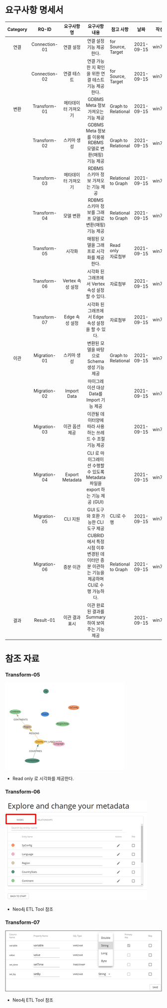 # 요구사항 명세서

| **Category** |   **RQ-ID**   |   **요구사항명**    |                      **요구사항 내용**                       | **참고 사항**            |  **날짜**  | 작성자  |
| :----------: | :-----------: | :-----------------: | :----------------------------------------------------------: | ------------------------ | :--------: | :-----: |
|연결|Connection-01|연결 설정|                   연결 설정 기능 제공한다.                   | for Source, Target       | 2021-09-15 | win777c |
|| Connection-02|연결 테스트|    연결 가능한 지 확인을 위한 연결 테스트 기능 제공한다.     | for Source, Target       | 2021-09-15 | win777c |
|변환| Transform-01|메타데이터 가져오기 |              GDBMS Meta 정보 가져오는 기능 제공              | Graph to Relational      | 2021-09-15 | win777c |
|| Transform-02|스키마 생성|  GDBMS Meta 정보를 이용해 RDBMS 모델로 변환(매핑) 기능 제공  | Graph to Relational      | 2021-09-15 | win777c |
|| Transform-03|메타데이터 가져오기|             RDBMS 스키마 정보 가져오는 기능 제공             | Relational to Graph      | 2021-09-15 | win777c |
|| Transform-04|모델 변환|    RDBMS 스키마 정보를 그래프 모델로 변환(매핑) 기능 제공    | Relational to Graph      | 2021-09-15 | win777c |
|| Transform-05|시각화|          매핑된 모델을 그래프로 시각화를 제공한다.           | Read only <br />자료첨부 | 2021-09-15 | win777c |
|| Transform-06|Vertex 속성 설정   |       시각화 된 그래프에서 Vertex 속성 설정할 수 있다.       | 자료첨부                 | 2021-09-15 | win777c |
|| Transform-07|Edge 속성 설정    |      시각화 된 그래프에서 Edge 속성 설정을 할 수 있다.       | 자료첨부                 | 2021-09-15 | win777c |
|이관|Migration-01|스키마 생성|         변환된 모델을 바탕으로 Schema 생성 기능 제공         | Graph to Relational      | 2021-09-15 | win777c |
|| Migration-02|     Import Data     |          마이그레이션 대상 Data를 Import 기능 제공           |                          | 2021-09-15 | win777c |
|| Migration-03|   이관 옵션 제공    |   이관될 데이터양에 따라 사용하는 쓰레드 수 조절 기능 제공   |                          | 2021-09-15 | win777c |
|| Migration-04|   Export Metadata   | CLI 로 마이그레이션 수행할 수 있도록 Metadata 파일을 export 하는 기능 제공 (GUI) |                          | 2021-09-15 | win777c |
|| Migration-05|      CLI 지원       |             GUI 도구와 호환 가능한 CLI 도구 제공             | CLI로 수행               | 2021-09-15 | win777c |
|| Migration-06|      증분 이관      | CUBRID에서 특정 시점 이후 변경된 데이터만 증분 이관하는 기능을 제공하며 CLI로 수행 가능하다. | Relational to Graph      | 2021-09-15 | win777c |
|결과|   Result-01   |   이관 결과 표시    |      이관 완료된 결과를 Summary하여 보여주는 기능 제공       |                          | 2021-09-15 | win777c |


# 참조 자료

### Transform-05

<img src='images/transform-05.png'>

- Read only 로 시각화를 제공한다.

### Transform-06

<img src='images/transform-06.png'>

- Neo4j ETL Tool 참조

### Transform-07

<img src='images/transform-07.png'>

- Neo4j ETL Tool 참조
